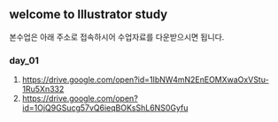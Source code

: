 ## welcome to Illustrator study

본수업은 아래 주소로 접속하시어 수업자료를 다운받으시면 됩니다. <br />
### [](https://drive.google.com/drive/folders/1eRlu5ls0WOd7zhVSxwXhRuJKAEG7bc9Y?usp=sharing)

### day_01
1. https://drive.google.com/open?id=1IbNW4mN2EnEOMXwaOxVStu-1Ru5Xn332
2. https://drive.google.com/open?id=1OjQ9GSucg57vQ6ieqBOKsShL6NS0Gyfu

